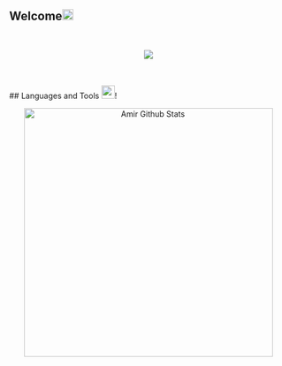 ## Welcome<img src="https://github.com/TheDudeThatCode/TheDudeThatCode/blob/master/Assets/Earth.gif" width="20px">

</br>

<p align="center">
  <a href="https://github.com/DenverCoder1/readme-typing-svg"><img src="https://readme-typing-svg.herokuapp.com?font=Architects+Daughter&color=15C4DB&size=30&center=true&lines=Hi+there+Im+Amir%F0%9F%91%8B%F0%9F%8F%BC;Python%F0%9F%90%8D;C%2B%2B%F0%9F%92%80;Javascript%F0%9F%8C%90"></a>
</p>
<br />
<br />
## Languages and Tools <img src="https://media.giphy.com/media/iY8CRBdQXODJSCERIr/giphy.gif" width="24px">!

<br />
<p align='center'>
  <img align="center" src="https://github-readme-stats.vercel.app/api/top-langs?username=iawmir&show_icons=true&locale=en&layout=compact&theme=tokyonight" alt="Amir Github Stats" width="450">
</p>





